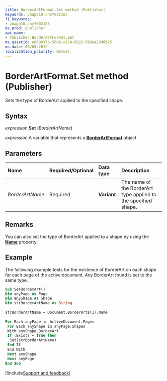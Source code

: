 ```yaml
---
title: BorderArtFormat.Set method (Publisher)
keywords: vbapb10.chm7602185
f1_keywords:
- vbapb10.chm7602185
ms.prod: publisher
api_name:
- Publisher.BorderArtFormat.Set
ms.assetid: e068037b-56b6-a114-6b22-568ea20d6b25
ms.date: 06/05/2019
localization_priority: Normal
---
```



# BorderArtFormat.Set method (Publisher)

Sets the type of BorderArt applied to the specified shape.


## Syntax

_expression_.**Set** (_BorderArtName_)

_expression_ A variable that represents a **[BorderArtFormat](Publisher.BorderArtFormat.md)** object.


## Parameters

|Name|Required/Optional|Data type|Description|
|:-----|:-----|:-----|:-----|
|_BorderArtName_|Required| **Variant**|The name of the BorderArt type applied to the specified shape.|

## Remarks

You can also set the type of BorderArt applied to a shape by using the **[Name](Publisher.BorderArtFormat.Name.md)** property.


## Example

The following example tests for the existence of BorderArt on each shape for each page of the active document. Any BorderArt found is set to the same type.

```vb
Sub SetBorderArt() 
Dim anyPage As Page 
Dim anyShape As Shape 
Dim strBorderArtName As String 
 
strBorderArtName = Document.BorderArts(1).Name 
 
For Each anyPage in ActiveDocument.Pages 
 For Each anyShape in anyPage.Shapes 
 With anyShape.BorderArt 
 If .Exists = True Then 
 .Set(strBorderArtName) 
 End If 
 End With 
 Next anyShape 
 Next anyPage 
End Sub
```



[!include[Support and feedback](~/includes/feedback-boilerplate.md)]